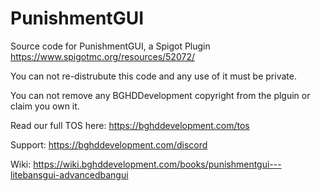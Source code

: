 # PunishmentGUI
Source code for PunishmentGUI, a Spigot Plugin https://www.spigotmc.org/resources/52072/


You can not re-distrubute this code and any use of it must be private.

You can not remove any BGHDDevelopment copyright from the plguin or claim you own it.

Read our full TOS here: https://bghddevelopment.com/tos

Support: https://bghddevelopment.com/discord

Wiki: https://wiki.bghddevelopment.com/books/punishmentgui---litebansgui-advancedbangui
